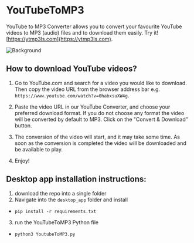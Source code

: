 # YouTubeToMP3 


YouTube to MP3 Converter allows you to convert your favourite YouTube videos to MP3 (audio)  files and to download them easily. Try it! [https://ytmp3ls.com](https://ytmp3ls.com).

![Background](https://raw.githubusercontent.com/lelandsion/youtube-to-mp3/main/flask_app/static/assets/background.png)


## How to download YouTube videos?

1. Go to YouTube.com and search for a video you would like to download. Then copy the video URL from the browser address bar e.g. `https://www.youtube.com/watch?v=0habxsuXW4g`.

2. Paste the video URL in our YouTube Converter, and choose your preferred download format. If you do not choose any format the video will be converted by default to MP3. Click on the "Convert & Download” button.

3. The conversion of the video will start, and it may take some time. As soon as the conversion is completed the video will be downloaded and be available to play.

4. Enjoy!

## Desktop app installation instructions:

1. download the repo into a single folder
2. Navigate into the ```desktop_app``` folder and install
- ```pip install -r requirements.txt```
3. run the YouTubeToMP3 Python file
- ```python3 YoutubeToMP3.py ```
